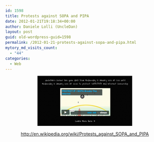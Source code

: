 ```yaml
---
id: 1598
title: Protests against SOPA and PIPA
date: 2012-01-21T19:18:34+00:00
author: Daniele Lolli (UncleDan)
layout: post
guid: old-wordpress-guid=1598
permalink: /2012-01-21-protests-against-sopa-and-pipa.html
mytory_md_visits_count:
  - "44"
categories:
  - Web
---
```

<p style="text-align: center;">
  <a href="/wp-content/uploads/2012/01/protest-SOPA-PIPA-and-Internet-Censorship.png"><img class="alignnone size-medium wp-image-1599" title="UncleDan’s Corner has gone dark from Wednesday 18 January 2012 at 8-00 until Wednesday 18 January 2012 at 20-00 to protest SOPA-PIPA and Internet Censorship. Learn More Here »" src="/wp-content/uploads/2012/01/protest-SOPA-PIPA-and-Internet-Censorship-300x159.png" alt="" width="300" height="159" /></a>
</p>

<p style="text-align: center;">
  <a href="http://en.wikipedia.org/wiki/Protests_against_SOPA_and_PIPA">http://en.wikipedia.org/wiki/Protests_against_SOPA_and_PIPA</a>
</p>